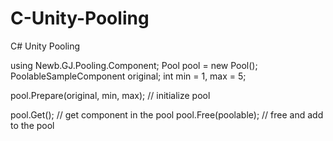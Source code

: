 # C-Unity-Pooling
C# Unity Pooling

  using Newb.GJ.Pooling.Component;
  Pool<PoolableSampleComponent> pool = new Pool<PoolableSampleComponent>();
  PoolableSampleComponent original;
  int min = 1, max = 5;

  pool.Prepare(original, min, max); // initialize pool
  
  pool.Get(); // get component in the pool
  pool.Free(poolable); // free and add to the pool
